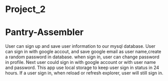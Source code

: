 # Project_2
#  Pantry-Assembler
User can sign up and save user information to our mysql database.
User can sign in with google accout, and save google email as user name,create a random password in database. when sign in, user can change password in profile.  Next user could sign in with google account or with user name and password.
This app use local storage to keep user sign in status in 24 hours. If a user sign in, when reload or refresh explorer, user will still sign in. 